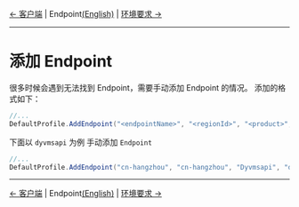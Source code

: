 [← 客户端](7-Client-CN.md) | Endpoint[(English)](8-Endpoint-EN.md) | [环境要求 →](0-Requirements-CN.md)
***

# 添加 Endpoint
很多时候会遇到无法找到 Endpoint，需要手动添加 Endpoint 的情况。
添加的格式如下：
```c#
//...
DefaultProfile.AddEndpoint("<endpointName>", "<regionId>", "<product>", "<domain>")
```

下面以 `dyvmsapi` 为例 手动添加 `Endpoint`
```c#
//...
DefaultProfile.AddEndpoint("cn-hangzhou", "cn-hangzhou", "Dyvmsapi", "dyvmsapi.aliyuncs.com");
```

***
[← 客户端](7-Client-CN.md) | Endpoint[(English)](8-Endpoint-EN.md) | [环境要求 →](0-Requirements-CN.md)
